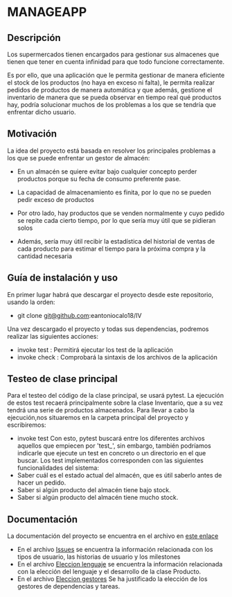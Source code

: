 
# MANAGEAPP

  
  

## Descripción

Los supermercados tienen encargados para gestionar sus almacenes que tienen que tener en cuenta infinidad para que todo funcione correctamente.

Es por ello, que una aplicación que le permita gestionar de manera eficiente el stock de los productos (no haya en exceso ni falta), le permita realizar pedidos de productos de manera automática y que además, gestione el inventario de manera que se pueda observar en tiempo real qué productos hay, podría solucionar muchos de los problemas a los que se tendría que enfrentar dicho usuario.

  

## Motivación

La idea del proyecto está basada en resolver los principales problemas a los que se puede enfrentar un gestor de almacén:

- En un almacén se quiere evitar bajo cualquier concepto perder productos porque su fecha de consumo preferente pase.

- La capacidad de almacenamiento es finita, por lo que no se pueden pedir exceso de productos

- Por otro lado, hay productos que se venden normalmente y cuyo pedido se repite cada cierto tiempo, por lo que sería muy útil que se pidieran solos

- Además, sería muy útil recibir la estadística del historial de ventas de cada producto para estimar el tiempo para la próxima compra y la cantidad necesaria

  
## Guía de instalación y uso
En primer lugar habrá que descargar el proyecto desde este repositorio, usando la orden:
  - git clone git@github.com:eantoniocalo18/IV

Una vez descargado el proyecto y todas sus dependencias, podremos realizar las siguientes acciones:

- invoke test : Permitirá ejecutar los test de la aplicación
- invoke check : Comprobará la sintaxis de los archivos de la aplicación
   
## Testeo de clase principal
Para el testeo del código de la clase principal, se usará pytest.
La ejecución de estos test recaerá principalmente sobre la clase Inventario, que a su vez tendrá una serie de productos almacenados.
Para llevar a cabo la ejecución,nos situaremos en la carpeta principal del proyecto y escribiremos:
  - invoke test 
Con esto, pytest buscará entre los diferentes archivos aquellos que empiecen por 'test_', sin embargo, también podríamos indicarle que ejecute un test en concreto o un directorio en el que buscar.
Los test implementados corresponden con las siguientes funcionalidades del sistema:
  - Saber cuál es el estado actual del almacén, que es útil saberlo antes de hacer un pedido.
  - Saber si algún producto del almacén tiene bajo stock.
  - Saber si algún producto del almacén tiene mucho stock.


## Documentación

La documentación del proyecto se encuentra en el archivo en [este enlace](docs)

 - En el archivo [Issues](docs/ISSUES.md) se encuentra la información relacionada con los tipos de usuario, las historias de usuario y los milestones
 - En el archivo [Eleccion lenguaje](docs/eleccion_lenguaje.md) se encuentra la información relacionada con la elección del lenguaje y el desarrollo de la clase Producto.
 - En el archivo [Eleccion gestores](docs/eleccion_gestores.md) Se ha justificado la elección de los gestores de dependencias y tareas.